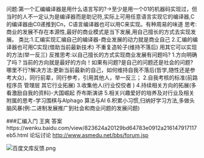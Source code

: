 问题:第一个汇编编译器是用什么语言写的?->至少是用一个01的机器码实现过，但当时的人不一定认为是编译器而是助记符,实际上可用任意语言实现它的编译器,C的编译器由C0递推到Cn，C语言编译器也可以用C来实现。有种周易的味道
思考:商业的发展不存在本源性,最好的商业模式是当下发展,用自己擅长的方式去实现发展。
类比:1.汇编实现汇编自己的编译器-商业发展的动力就是商业自己
2.汇编的编译器也可用C实现(借助当前最新技术)   不重复造轮子(维持不落后)  用其它可以实现的方法(举一反三)
反推思考:以自己擅长的方式实现商业发展有问题吗?
1.方向明确了吗？当前的方向就是最好的方向！如果有问题?是自己的问题还是社会的问题?哪里不行?解决方法:更新当前最新的自己，如何维持自我不落后(哲学,随性还是参考大众)，同行前辈，同行参考，引用其他人，举一反三；
2.自我考核的标准(前路程序员 管理层 其它行业拓展)
3.收集他人(行业佼佼者 )
4.持续相关方向的拓展(多看激励自我的资料)-大国崛起 乔布斯演讲
5.相关兴趣爱好的培养及对行业及相关附属的思考-学习围棋与Alphago 算法与AI
6.积累小习惯,归纳好学习方法,多做头脑风暴(例:二进制发展推广到社会和商业问题的发展问题)

###汇编入门 王爽 答案https://wenku.baidu.com/view/823624a20129bd64783e0912a216147917117eb5.html
论坛讨论 http://www.asmedu.net/bbs/forum.jsp

![百度文库反馈.png](http://upload-images.jianshu.io/upload_images/2636843-57549e0f65ef7b3b.png?imageMogr2/auto-orient/strip%7CimageView2/2/w/1240)
